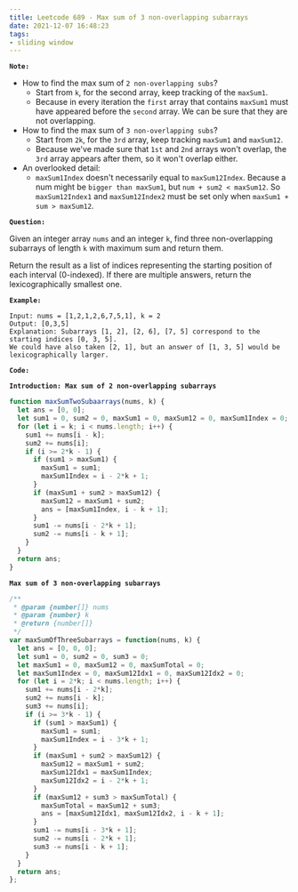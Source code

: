 ```yaml
---
title: Leetcode 689 - Max sum of 3 non-overlapping subarrays
date: 2021-12-07 16:48:23
tags:
- sliding window
---
```

**`Note:`**
- How to find the max sum of `2 non-overlapping subs`?
  - Start from `k`, for the second array, keep tracking of the `maxSum1`. 
  - Because in every iteration the `first` array that contains `maxSum1` must have appeared before the `second` array. We can be sure that they are not overlapping.
- How to find the max sum of `3 non-overlapping subs`?
  - Start from `2k`, for the `3rd` array, keep tracking `maxSum1` and `maxSum12`.
  - Because we've made sure that `1st` and `2nd` arrays won't overlap, the `3rd` array appears after them, so it won't overlap either.
- An overlooked detail:
  - `maxSum1Index` doesn't necessarily equal to `maxSum12Index`. Because a num might be `bigger than maxSum1`, but `num + sum2 < maxSum12`. So `maxSum12Index1` and `maxSum12Index2` must be set only when `maxSum1 + sum > maxSum12`.

**`Question:`**

Given an integer array `nums` and an integer `k`, find three non-overlapping subarrays of length `k` with maximum sum and return them.

Return the result as a list of indices representing the starting position of each interval (0-indexed). If there are multiple answers, return the lexicographically smallest one.

**`Example:`**
```
Input: nums = [1,2,1,2,6,7,5,1], k = 2
Output: [0,3,5]
Explanation: Subarrays [1, 2], [2, 6], [7, 5] correspond to the starting indices [0, 3, 5].
We could have also taken [2, 1], but an answer of [1, 3, 5] would be lexicographically larger.
```

**`Code:`**

**`Introduction: Max sum of 2 non-overlapping subarrays`**
```javascript
function maxSumTwoSubaarrays(nums, k) {
  let ans = [0, 0];
  let sum1 = 0, sum2 = 0, maxSum1 = 0, maxSum12 = 0, maxSum1Index = 0;
  for (let i = k; i < nums.length; i++) {
    sum1 += nums[i - k];
    sum2 += nums[i];
    if (i >= 2*k - 1) {
      if (sum1 > maxSum1) {
        maxSum1 = sum1;
        maxSum1Index = i - 2*k + 1;
      }
      if (maxSum1 + sum2 > maxSum12) {
        maxSum12 = maxSum1 + sum2;
        ans = [maxSum1Index, i - k + 1];
      }
      sum1 -= nums[i - 2*k + 1];
      sum2 -= nums[i - k + 1];
    }
  }
  return ans;
}
```
**`Max sum of 3 non-overlapping subarrays`**
```javascript
/**
 * @param {number[]} nums
 * @param {number} k
 * @return {number[]}
 */
var maxSumOfThreeSubarrays = function(nums, k) {
  let ans = [0, 0, 0];
  let sum1 = 0, sum2 = 0, sum3 = 0;
  let maxSum1 = 0, maxSum12 = 0, maxSumTotal = 0;
  let maxSum1Index = 0, maxSum12Idx1 = 0, maxSum12Idx2 = 0;
  for (let i = 2*k; i < nums.length; i++) {
    sum1 += nums[i - 2*k];
    sum2 += nums[i - k];
    sum3 += nums[i];
    if (i >= 3*k - 1) {
      if (sum1 > maxSum1) {
        maxSum1 = sum1;
        maxSum1Index = i - 3*k + 1;
      }
      if (maxSum1 + sum2 > maxSum12) {
        maxSum12 = maxSum1 + sum2;
        maxSum12Idx1 = maxSum1Index;
        maxSum12Idx2 = i - 2*k + 1;
      }
      if (maxSum12 + sum3 > maxSumTotal) {
        maxSumTotal = maxSum12 + sum3;
        ans = [maxSum12Idx1, maxSum12Idx2, i - k + 1];
      }
      sum1 -= nums[i - 3*k + 1];
      sum2 -= nums[i - 2*k + 1];
      sum3 -= nums[i - k + 1];
    }
  }
  return ans;
};
```